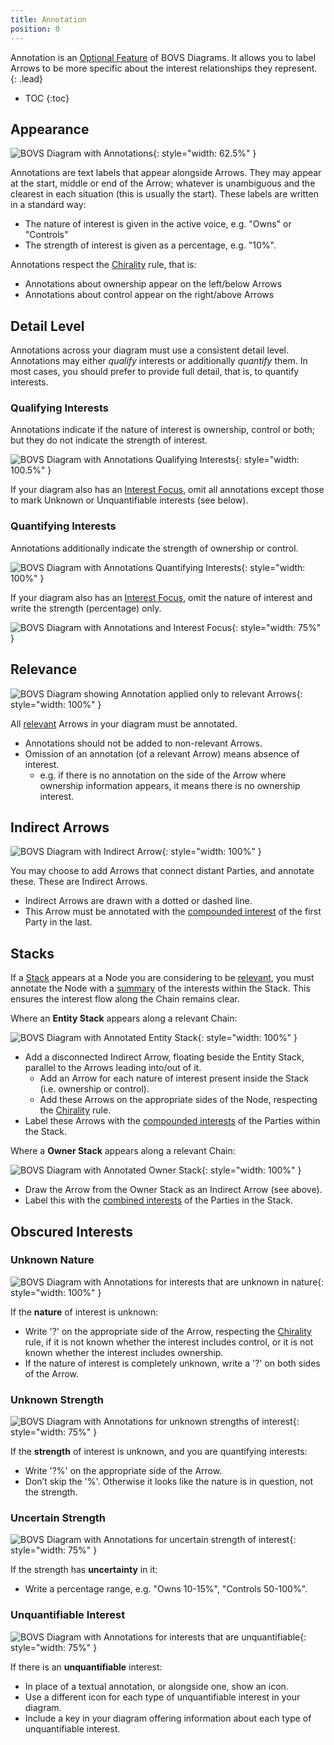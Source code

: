 ```yaml
---
title: Annotation
position: 0
---
```


Annotation is an [Optional Feature](/visualisation/optional) of BOVS Diagrams. It allows you to label Arrows to be more specific about the interest relationships they represent.
{: .lead}


* TOC
{:toc}

## Appearance

![BOVS Diagram with Annotations](/visualisation/diagrams/bovs-optional-annotation.png){: style="width: 62.5%" }

Annotations are text labels that appear alongside Arrows. They may appear at the start, middle or end of the Arrow; whatever is unambiguous and the clearest in each situation (this is usually the start). These labels are written in a standard way:

* The nature of interest is given in the active voice, e.g. "Owns" or "Controls"
* The strength of interest is given as a percentage, e.g. "10%".

Annotations respect the [Chirality](/visualisation/core/chirality) rule, that is:

* Annotations about ownership appear on the left/below Arrows
* Annotations about control appear on the right/above Arrows


## Detail Level

Annotations across your diagram must use a consistent detail level. Annotations may either *qualify* interests or additionally *quantify* them. In most cases, you should prefer to provide full detail, that is, to quantify interests.

### Qualifying Interests

Annotations indicate if the nature of interest is ownership, control or both; but they do not indicate the strength of interest.

![BOVS Diagram with Annotations Qualifying Interests](/visualisation/diagrams/bovs-optional-annotation-qualified.png){: style="width: 100.5%" }

If your diagram also has an [Interest Focus](/visualisation/core/focus-depth), omit all annotations except those to mark Unknown or Unquantifiable interests (see below).

### Quantifying Interests

Annotations additionally indicate the strength of ownership or control.

![BOVS Diagram with Annotations Quantifying Interests](/visualisation/diagrams/bovs-optional-annotation-quantified.png){: style="width: 100%" }

If your diagram also has an [Interest Focus](/visualisation/core/focus-depth), omit the nature of interest and write the strength (percentage) only.

![BOVS Diagram with Annotations and Interest Focus](/visualisation/diagrams/bovs-optional-annotation-interest-focus.png){: style="width: 75%" }


## Relevance

![BOVS Diagram showing Annotation applied only to relevant Arrows](/visualisation/diagrams/bovs-optional-annotation-relevance.png){: style="width: 100%" }

All [relevant](/visualisation/core/relevance) Arrows in your diagram must be annotated.

* Annotations should not be added to non-relevant Arrows.
* Omission of an annotation (of a relevant Arrow) means absence of interest.
  * e.g. if there is no annotation on the side of the Arrow where ownership information appears, it means there is no ownership interest.


## Indirect Arrows

![BOVS Diagram with Indirect Arrow](/visualisation/diagrams/bovs-optional-annotation-indirect.png){: style="width: 100%" }

You may choose to add Arrows that connect distant Parties, and annotate these. These are Indirect Arrows.

* Indirect Arrows are drawn with a dotted or dashed line.
* This Arrow must be annotated with the [compounded interest](/visualisation/core/summarisation) of the first Party in the last.


## Stacks

If a [Stack](/visualisation/core/stacks) appears at a Node you are considering to be [relevant](/visualisation/core/relevance), you must annotate the Node with a [summary](/visualisation/core/summarisation) of the interests within the Stack. This ensures the interest flow along the Chain remains clear.

Where an **Entity Stack** appears along a relevant Chain:

![BOVS Diagram with Annotated Entity Stack](/visualisation/diagrams/bovs-optional-annotation-stack-entity.png){: style="width: 100%" }

* Add a disconnected Indirect Arrow, floating beside the Entity Stack, parallel to the Arrows leading into/out of it.
  * Add an Arrow for each nature of interest present inside the Stack (i.e. ownership or control).
  * Add these Arrows on the appropriate sides of the Node, respecting the [Chirality](/visualisation/core/chirality) rule.
* Label these Arrows with the [compounded interests](/visualisation/core/summarisation) of the Parties within the Stack.

Where a **Owner Stack** appears along a relevant Chain:

![BOVS Diagram with Annotated Owner Stack](/visualisation/diagrams/bovs-optional-annotation-stack-owner.png){: style="width: 100%" }

* Draw the Arrow from the Owner Stack as an Indirect Arrow (see above).
* Label this with the [combined interests](/visualisation/core/summarisation) of the Parties in the Stack.


## Obscured Interests

### Unknown Nature

![BOVS Diagram with Annotations for interests that are unknown in nature](/visualisation/diagrams/bovs-optional-annotation-unknown-nature.png){: style="width: 100%" }

If the **nature** of interest is unknown:

* Write '?' on the appropriate side of the Arrow, respecting the [Chirality](/visualisation/core/chirality) rule, if it is not known whether the interest includes control, or it is not known whether the interest includes ownership.
* If the nature of interest is completely unknown, write a '?' on both sides of the Arrow.

### Unknown Strength

![BOVS Diagram with Annotations for unknown strengths of interest](/visualisation/diagrams/bovs-optional-annotation-unknown-strength.png){: style="width: 75%" }

If the **strength** of interest is unknown, and you are quantifying interests:

* Write '?%' on the appropriate side of the Arrow.
* Don’t skip the '%'. Otherwise it looks like the nature is in question, not the strength.

### Uncertain Strength

![BOVS Diagram with Annotations for uncertain strength of interest](/visualisation/diagrams/bovs-optional-annotation-uncertain-strength.png){: style="width: 75%" }

If the strength has **uncertainty** in it:

* Write a percentage range, e.g. "Owns 10-15%", "Controls 50-100%".

### Unquantifiable Interest

![BOVS Diagram with Annotations for interests that are unquantifiable](/visualisation/diagrams/bovs-optional-annotation-unquantifiable.png){: style="width: 75%" }

If there is an **unquantifiable** interest:

* In place of a textual annotation, or alongside one, show an icon.
* Use a different icon for each type of unquantifiable interest in your diagram.
* Include a key in your diagram offering information about each type of unquantifiable interest.